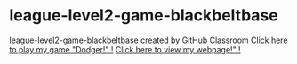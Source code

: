 # league-level2-game-blackbeltbase
league-level2-game-blackbeltbase created by GitHub Classroom
<a href="https://github.com/League-level2-student/league-level2-game-blackbeltbase/blob/master/src/Dodger.jar?raw=true">Click here to play my game "Dodger!" !</a>
<a href="https://blackbeltbase.github.io/blackbeltbase/league-level2-game-blackbeltbase">Click here to view my webpage!" !</a>
